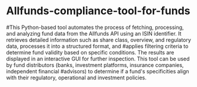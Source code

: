 # Allfunds-compliance-tool-for-funds
#This Python-based tool automates the process of fetching, processing, and analyzing fund data from the Allfunds API using an ISIN identifier. It retrieves detailed information such as share class, overview, and regulatory data, processes it into a structured format, and #applies filtering criteria to determine fund validity based on specific conditions. The results are displayed in an interactive GUI for further inspection. This tool can be used by fund distributors (banks, investment platforms, insurance companies, independent financial #advisors) to determine if a fund's specificities align with their regulatory, operational and investment policies.

